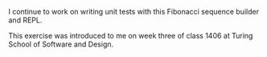 I continue to work on writing unit tests with this Fibonacci sequence builder
and REPL.

This exercise was introduced to me on week three of class 1406 at
Turing School of Software and Design.
